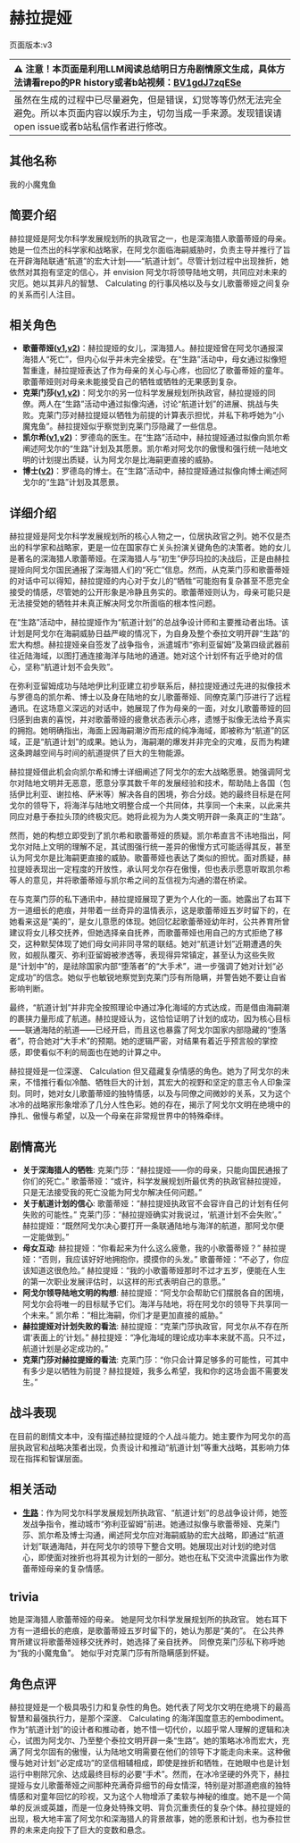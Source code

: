 # 赫拉提娅
页面版本:v3
 

| :warning: 注意！本页面是利用LLM阅读总结明日方舟剧情原文生成，具体方法请看repo的PR history或者b站视频：[BV1gdJ7zqESe](https://www.bilibili.com/video/BV1gdJ7zqESe/)         |
|:----------------------------|
| 虽然在生成的过程中已尽量避免，但是错误，幻觉等等仍然无法完全避免。所以本页面内容以娱乐为主，切勿当成一手来源。发现错误请open issue或者b站私信作者进行修改。|



## 其他名称
我的小魔鬼鱼
## 简要介绍
赫拉提娅是阿戈尔科学发展规划所的执政官之一，也是深海猎人歌蕾蒂娅的母亲。她是一位杰出的科学家和战略家，在阿戈尔面临海嗣威胁时，负责主导并推行了旨在开辟海陆联通“航道”的宏大计划——“航道计划”。尽管计划过程中出现挫折，她依然对其抱有坚定的信心，并 envision 阿戈尔将领导陆地文明，共同应对未来的灾厄。她以其非凡的智慧、 Calculating 的行事风格以及与女儿歌蕾蒂娅之间复杂的关系而引人注目。
## 相关角色
-   **歌蕾蒂娅([v1](../chars/char_474_glady.md),[v2](char_474_glady.md))**：赫拉提娅的女儿，深海猎人。赫拉提娅曾在阿戈尔通报深海猎人“死亡”，但内心似乎并未完全接受。在“生路”活动中，母女通过拟像短暂重逢，赫拉提娅表达了作为母亲的关心与心疼，也回忆了歌蕾蒂娅的童年。歌蕾蒂娅则对母亲未能接受自己的牺牲或牺牲的无果感到复杂。
-   **克莱门莎([v1](../chars/extended_char_ke_lai_men_sha.md),[v2](extended_char_ke_lai_men_sha.md))**：阿戈尔的另一位科学发展规划所执政官，赫拉提娅的同僚。两人在“生路”活动中通过拟像沟通，讨论“航道计划”的进展、挑战与失败。克莱门莎对赫拉提娅以牺牲为前提的计算表示担忧，并私下称呼她为“小魔鬼鱼”。赫拉提娅似乎察觉到克莱门莎隐藏了一些信息。
-   **凯尔希([v1](../chars/char_003_kalts.md),[v2](char_003_kalts.md))**：罗德岛的医生。在“生路”活动中，赫拉提娅通过拟像向凯尔希阐述阿戈尔的“生路”计划及其愿景。凯尔希对阿戈尔的傲慢和强行统一陆地文明的计划提出质疑，认为阿戈尔是比海嗣更直接的威胁。
-   **博士([v2](extended_char_bo_shi.md))**：罗德岛的博士。在“生路”活动中，赫拉提娅通过拟像向博士阐述阿戈尔的“生路”计划及其愿景。
## 详细介绍
赫拉提娅是阿戈尔科学发展规划所的核心人物之一，位居执政官之列。她不仅是杰出的科学家和战略家，更是一位在国家存亡关头扮演关键角色的决策者。她的女儿是著名的深海猎人歌蕾蒂娅。在深海猎人与“初生”伊莎玛拉的决战后，正是由赫拉提娅向阿戈尔国民通报了深海猎人们的“死亡”信息。然而，从克莱门莎和歌蕾蒂娅的对话中可以得知，赫拉提娅的内心对于女儿的“牺牲”可能抱有复杂甚至不愿完全接受的情感，尽管她的公开形象是冷静且务实的。歌蕾蒂娅则认为，母亲可能只是无法接受她的牺牲并未真正解决阿戈尔所面临的根本性问题。

在“生路”活动中，赫拉提娅作为“航道计划”的总战争设计师和主要推动者出场。该计划是阿戈尔在海嗣威胁日益严峻的情况下，为自身及整个泰拉文明开辟“生路”的宏大构想。赫拉提娅亲自签发了战争指令，派遣城市“弥利亚留姆”及第四级武器前往近陆海域，以图打通连接海洋与陆地的通道。她对这个计划怀有近乎绝对的信心，坚称“航道计划不会失败”。

在弥利亚留姆成功与陆地伊比利亚建立初步联系后，赫拉提娅通过先进的拟像技术与罗德岛的凯尔希、博士以及身在陆地的女儿歌蕾蒂娅、同僚克莱门莎进行了远程通讯。在这场意义深远的对话中，她展现了作为母亲的一面，对女儿歌蕾蒂娅的回归感到由衷的喜悦，并对歌蕾蒂娅的疲惫状态表示心疼，遗憾于拟像无法给予真实的拥抱。她明确指出，海面上因海嗣潮汐而形成的纯净海域，即被称为“航道”的区域，正是“航道计划”的成果。她认为，海嗣潮的爆发并非完全的灾难，反而为构建这条跨越空间与时间的航道提供了巨大的生物能源。

赫拉提娅借此机会向凯尔希和博士详细阐述了阿戈尔的宏大战略愿景。她强调阿戈尔对陆地文明并无恶意，愿意分享其数千年的发展经验和技术，帮助陆上各国（包括伊比利亚、谢拉格、萨米等）解决各自的困境，弥合分歧。她的最终目标是在阿戈尔的领导下，将海洋与陆地文明整合成一个共同体，共享同一个未来，以此来共同应对悬于泰拉头顶的终极灾厄。她将此视为为人类文明开辟一条真正的“生路”。

然而，她的构想立即受到了凯尔希和歌蕾蒂娅的质疑。凯尔希直言不讳地指出，阿戈尔对陆上文明的理解不足，其试图强行统一差异的傲慢方式可能适得其反，甚至认为阿戈尔是比海嗣更直接的威胁。歌蕾蒂娅也表达了类似的担忧。面对质疑，赫拉提娅表现出一定程度的开放性，承认阿戈尔存在傲慢，但也表示愿意听取凯尔希等人的意见，并将歌蕾蒂娅与凯尔希之间的互信视为沟通的潜在桥梁。

在与克莱门莎的私下通讯中，赫拉提娅展现了更为个人化的一面。她露出了右耳下方一道细长的疤痕，并带着一丝奇异的温情表示，这是歌蕾蒂娅五岁时留下的，在她看来这是“美的”，是女儿意愿的体现。她回忆起歌蕾蒂娅幼年时，公共养育所曾建议将女儿移交抚养，但她选择亲自抚养，而歌蕾蒂娅也用自己的方式拒绝了移交，这种默契体现了她们母女间非同寻常的联结。她对“航道计划”近期遭遇的失败，如舰队覆灭、弥利亚留姆被渗透等，表现得异常镇定，甚至认为这些失败是“计划中”的，是祛除国家内部“堕落者”的“大手术”，进一步强调了她对计划“必定成功”的信念。她似乎也敏锐地察觉到克莱门莎有所隐瞒，并警告她不要让自省影响判断。

最终，“航道计划”并非完全按照理论中通过净化海域的方式达成，而是借由海嗣潮的裹挟力量形成了航道。赫拉提娅认为，这恰恰证明了计划的成功，因为核心目标——联通海陆的航道——已经开启，而且这也暴露了阿戈尔国家内部隐藏的“堕落者”，符合她对“大手术”的预期。她的逻辑严密，对结果有着近乎预言般的掌控感，即使看似不利的局面也在她的计算之中。

赫拉提娅是一位深邃、 Calculation 但又蕴藏复杂情感的角色。她为了阿戈尔的未来，不惜推行看似冷酷、牺牲巨大的计划，其宏大的视野和坚定的意志令人印象深刻。同时，她对女儿歌蕾蒂娅的独特情感，以及与同僚之间微妙的关系，又为这个冰冷的战略家形象增添了几分人性色彩。她的存在，揭示了阿戈尔文明在绝境中的挣扎、傲慢与希望，以及一个母亲在非常规世界中的特殊牵绊。
## 剧情高光
*   **关于深海猎人的牺牲**:
    克莱门莎：“赫拉提娅——你的母亲，只能向国民通报了你们的死亡。”
    歌蕾蒂娅：“或许，科学发展规划所最优秀的执政官赫拉提娅，只是无法接受我的死亡没能为阿戈尔解决任何问题。”
*   **关于航道计划的信心**:
    歌蕾蒂娅：“赫拉提娅执政官不会容许自己的计划有任何失败的可能性。”
    克莱门莎：“赫拉提娅确实对我说过，‘航道计划不会失败’。”
    赫拉提娅：“既然阿戈尔决心要打开一条联通陆地与海洋的航道，那阿戈尔便一定能做到。”
*   **母女互动**:
    赫拉提娅：“你看起来为什么这么疲惫，我的小歌蕾蒂娅？”
    赫拉提娅：“否则，我应该好好地拥抱你，摸摸你的头发。”
    歌蕾蒂娅：“不必了，你应该知道这很危险。”
    赫拉提娅：“我的小歌蕾蒂娅那时不过才五岁，便能在人生的第一次职业发展评估时，以这样的形式表明自己的意愿。”
*   **阿戈尔领导陆地文明的构想**:
    赫拉提娅：“阿戈尔会帮助它们摆脱各自的困境，阿戈尔会将唯一的目标赋予它们。海洋与陆地，将在阿戈尔的领导下共享同一个未来。”
    凯尔希：“相比海嗣，你们才是更加直接的威胁。”
*   **赫拉提娅对计划失败的看法**:
    赫拉提娅：“克莱门莎执政官，阿戈尔从不存在所谓‘表面上的’计划。”
    赫拉提娅：“净化海域的理论成功率本来就不高。只不过，航道计划是必定成功的。”
*   **克莱门莎对赫拉提娅的看法**:
    克莱门莎：“你只会计算足够多的可能性，可其中有多少是以牺牲为前提？赫拉提娅，我多么希望，我和你的这场会面不需要发生。”
## 战斗表现
在目前的剧情文本中，没有描述赫拉提娅的个人战斗能力。她主要作为阿戈尔的高层执政官和战略决策者出现，负责设计和推动“航道计划”等重大战略，其影响力体现在指挥和智谋层面。
## 相关活动
-   **[生路](../stories/act34side.md)**：作为阿戈尔科学发展规划所执政官、“航道计划”的总战争设计师，她签发战争指令，推动城市“弥利亚留姆”前进。她通过拟像与歌蕾蒂娅、克莱门莎、凯尔希及博士沟通，阐述阿戈尔应对海嗣威胁的宏大战略，即通过“航道计划”联通海陆，并在阿戈尔的领导下整合文明。她展现出对计划的绝对信心，即使面对挫折也将其视为计划的一部分。她也在私下交流中流露出作为歌蕾蒂娅母亲的复杂情感。
## trivia
她是深海猎人歌蕾蒂娅的母亲。
她是阿戈尔科学发展规划所的执政官。
她右耳下方有一道细长的疤痕，是歌蕾蒂娅五岁时留下的，她认为那是“美的”。
在公共养育所建议将歌蕾蒂娅移交抚养时，她选择了亲自抚养。
同僚克莱门莎私下称呼她为“我的小魔鬼鱼”。
她似乎对克莱门莎有所隐瞒感到怀疑。
## 角色点评
赫拉提娅是一个极具吸引力和复杂性的角色。她代表了阿戈尔文明在绝境下的最高智慧和最强执行力，是那个深邃、 Calculating 的海洋国度意志的embodiment。作为“航道计划”的设计者和推动者，她不惜一切代价，以超乎常人理解的逻辑和决心，试图为阿戈尔、乃至整个泰拉文明开辟一条“生路”。她的策略冰冷而宏大，充满了阿戈尔固有的傲慢，认为陆地文明需要在他们的领导下才能走向未来。这种傲慢与她对计划“必定成功”的坚信相辅相成，即使是挫折和牺牲，在她眼中也是计划运行中剔除冗余、达成最终目标的必要“手术”。然而，在冰冷坚硬的外壳下，赫拉提娅与女儿歌蕾蒂娅之间那种充满奇异细节的母女情深，特别是对那道疤痕的独特情感和对童年回忆的珍视，又为这个人物增添了柔软与神秘的维度。她不是一个简单的反派或英雄，而是一位身处特殊文明、背负沉重责任的复杂个体。赫拉提娅的出现，极大地丰富了阿戈尔和深海猎人的背景故事，她的愿景和计划，也为泰拉世界的未来走向投下了巨大的变数和悬念。
